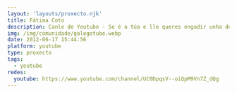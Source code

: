 ```yaml
---
layout: 'layouts/proxecto.njk'
title: Fátima Coto
description: Canle de Youtube - Se é a túa e lle queres engadir unha descripción e etiquetas, ponte en contacto con nós.
img: /img/comunidade/galegotube.webp
date: 2012-06-17 15:44:56
platform: youtube
type: proxecto
tags:
  - youtube
redes:
  youtube: https://www.youtube.com/channel/UC0DpqsV--oiQpM9Vn7Z_dQg
---
```


